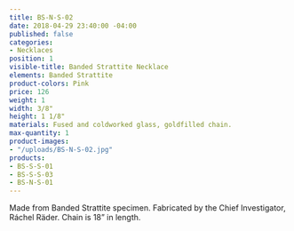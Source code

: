 ```yaml
---
title: BS-N-S-02
date: 2018-04-29 23:40:00 -04:00
published: false
categories:
- Necklaces
position: 1
visible-title: Banded Strattite Necklace
elements: Banded Strattite
product-colors: Pink
price: 126
weight: 1
width: 3/8"
height: 1 1/8"
materials: Fused and coldworked glass, goldfilled chain.
max-quantity: 1
product-images:
- "/uploads/BS-N-S-02.jpg"
products:
- BS-S-S-01
- BS-S-S-03
- BS-N-S-01
---
```


Made from Banded Strattite specimen. Fabricated by the Chief Investigator, Ráchel Räder. Chain is 18” in length.